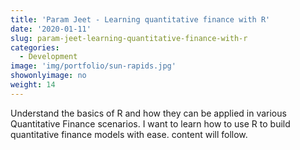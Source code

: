 ```yaml
---
title: 'Param Jeet - Learning quantitative finance with R'
date: '2020-01-11'
slug: param-jeet-learning-quantitative-finance-with-r
categories:
  - Development
image: 'img/portfolio/sun-rapids.jpg'
showonlyimage: no
weight: 14
---
```


Understand the basics of R and how they can be applied in various Quantitative Finance scenarios. I want to learn how to use R to build quantitative finance models with ease. content will follow.
<!--more-->